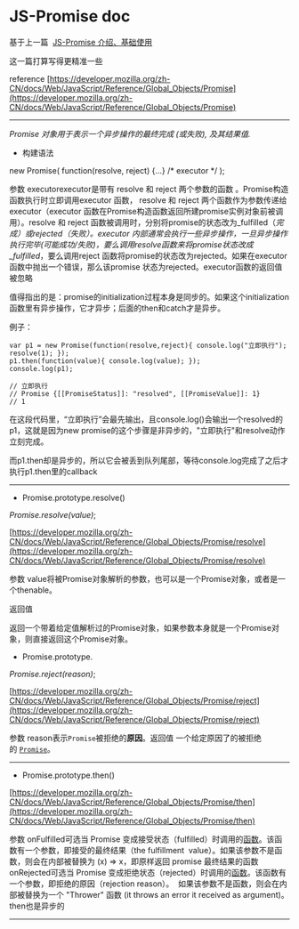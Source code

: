 # JS-Promise doc

基于上一篇  [JS-Promise 介绍、基础使用](evernote:///view/15405264/s70/c5569307-b065-4420-b647-7050aee7f5ce/c5569307-b065-4420-b647-7050aee7f5ce/)

这一篇打算写得更精准一些

reference [https://developer.mozilla.org/zh-CN/docs/Web/JavaScript/Reference/Global_Objects/Promise](https://developer.mozilla.org/zh-CN/docs/Web/JavaScript/Reference/Global_Objects/Promise)

---

_Promise 对象用于表示一个异步操作的最终完成 (或失败), 及其结果值._

* 构建语法

new Promise( function(resolve, reject) {...} /* executor */ );

参数
executorexecutor是带有 resolve 和 reject 两个参数的函数 。Promise构造函数执行时立即调用executor 函数， resolve 和 reject 两个函数作为参数传递给executor（executor 函数在Promise构造函数返回所建promise实例对象前被调用）。resolve 和 reject 函数被调用时，分别将promise的状态改为_fulfilled（_完成）或rejected（失败）。executor 内部通常会执行一些异步操作，一旦异步操作执行完毕(可能成功/失败)，要么调用resolve函数来将promise状态改成_fulfilled_，要么调用reject 函数将promise的状态改为rejected。如果在executor函数中抛出一个错误，那么该promise 状态为rejected。executor函数的返回值被忽略

值得指出的是：promise的initialization过程本身是同步的。如果这个initialization函数里有异步操作，它才异步；后面的then和catch才是异步。

例子：

```
var p1 = new Promise(function(resolve,reject){ console.log("立即执行"); resolve(1); });
p1.then(function(value){ console.log(value); });
console.log(p1);

// 立即执行
// Promise {[[PromiseStatus]]: "resolved", [[PromiseValue]]: 1}
// 1
```

在这段代码里，“立即执行”会最先输出，且console.log()会输出一个resolved的p1，这就是因为new promise的这个步骤是非异步的，"立即执行"和resolve动作立刻完成。

而p1.then却是异步的，所以它会被丢到队列尾部，等待console.log完成了之后才执行p1.then里的callback

---

* Promise.prototype.resolve()

_Promise.resolve(value)_;

[https://developer.mozilla.org/zh-CN/docs/Web/JavaScript/Reference/Global_Objects/Promise/resolve](https://developer.mozilla.org/zh-CN/docs/Web/JavaScript/Reference/Global_Objects/Promise/resolve)

参数
value将被Promise对象解析的参数，也可以是一个Promise对象，或者是一个thenable。

返回值

返回一个带着给定值解析过的Promise对象，如果参数本身就是一个Promise对象，则直接返回这个Promise对象。

* Promise.prototype.

_Promise.reject(reason)_;

[https://developer.mozilla.org/zh-CN/docs/Web/JavaScript/Reference/Global_Objects/Promise/reject](https://developer.mozilla.org/zh-CN/docs/Web/JavaScript/Reference/Global_Objects/Promise/reject)

参数
reason表示`Promise`被拒绝的**原因**。返回值
一个给定原因了的被拒绝的 [`Promise`](https://developer.mozilla.org/zh-CN/docs/Web/JavaScript/Reference/Global_Objects/Promise)。

---

* Promise.prototype.then()

[https://developer.mozilla.org/zh-CN/docs/Web/JavaScript/Reference/Global_Objects/Promise/then](https://developer.mozilla.org/zh-CN/docs/Web/JavaScript/Reference/Global_Objects/Promise/then)

参数
onFulfilled可选当 Promise 变成接受状态（fulfilled）时调用的[函数](https://developer.mozilla.org/zh-CN/docs/Web/JavaScript/Reference/Function)。该函数有一个参数，即接受的最终结果（the fulfillment  value）。如果该参数不是函数，则会在内部被替换为 (x) => x，即原样返回 promise 最终结果的函数onRejected可选当 Promise 变成拒绝状态（rejected）时调用的[函数](https://developer.mozilla.org/zh-CN/docs/Web/JavaScript/Reference/Function)。该函数有一个参数，即拒绝的原因（rejection reason）。  如果该参数不是函数，则会在内部被替换为一个 "Thrower" 函数 (it throws an error it received as argument)。then也是异步的

---
